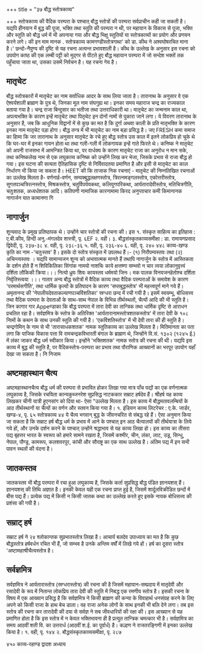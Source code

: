 +++
title = "३७ बौद्ध स्तोत्रकाव्य"

+++
स्तोत्रकाव्य की वैदिक परम्परा के पश्चात् बौद्ध स्तोत्रों की परम्परा सर्वप्राचीन कही जा सकती है। यद्यपि हीनयान में बुद्ध की पूजा, भक्ति तथा स्तुति की परम्परा न थी, पर महायान के विकास से पूजा, भक्ति और स्तुति को बौद्ध धर्म में भी अपनाया गया और बौद्ध भिक्षु स्तुतियों या स्तोत्रकाव्यों का प्रयोग और प्रणयन करने लगे।
की
इन माम मानक .
स्तोत्रकाव्य
कामगण्डीस्तोत्रगाथा' को डा. कीथ ने अश्वघोषरचित माना है।' छन्दो-नैपुण्य की दृष्टि से यह रचना अत्यन्त प्रभावशाली है। कीथ के उल्लेख के अनुसार इस रचना को उपयोग काष्ठ की एक लम्बी पट्टी को मुद्गर से पीटते हुए बौद्ध महायान परम्परा में जो सन्देश भक्तों तक पहुँचाया जाता था, उसका उसमें निर्वचन है। यह रचना गेय है।
## मातृचेट
 बौद्ध स्तोत्रकारों में मातृचेट का नाम सर्वाधिक आदर के साथ लिया जाता है। तारानाथ के अनुसार वे एक ऐश्वर्यशाली ब्राह्मण के पुत्र थे, जिनका मूल नाम संघगुह्य था। इनका समय महाराज चन्द्र का राज्यकाल बताया गया है। चन्द्र राजा बिन्दुसार का भतीजा तथा उत्तराधिकारी था। मातृचेट का जन्मनाम काल था, अपत्यभक्ति के कारण इन्हें मातृचेट तथा पितृचेट इन दोनों नामों से पुकारा जाने लगा। ये विवरण तारानाथ के अनुसार है, जब कि आधुनिक विद्वानों में से कुछ का मत है कि दुर्गा अथवा काली के प्रति मातृभक्ति के कारण इनका नाम मातृचेट पड़ा होगा। बौद्ध तन्त्र में भी मातृचेट का नाम बड़ा प्रसिद्ध है। जए FRESH कमा समाज का हिामा कि जर तारानाथ के अनुसार मातृचेट के रचे हुए बौद्ध स्तोत्र उस काल में इतने लोकप्रिय
हो चुके थे कि घर-घर में इनका गायन होता था तथा गली-गली में लोकगायक इन्हें गाते फिरते थे। कनिष्क ने मातृचेट को अपनी राजसभा में आमन्त्रित किया था, पर वार्धक्य के कारण मातृचेट राजा का अनुरोध न मान सके, तथा कनिष्कलेख नाम से एक लघुकाव्य कनिष्क को उन्होंने लिख कर भेजा, जिसके प्रभाव से राजा बौद्ध हो गया। इस घटना की सत्यता ऐतिहासिक दृष्टि से निर्विवादतया प्रमाणित है और इसी से मातृचेट का काल निर्धारण भी किया जा सकता है। HEET की कि ताजाक निक
रचनाएं - मातृचेट की निम्नलिखित रचनाओं का उल्लेख मिलता है- वर्णनार्ह-वर्णन, सम्यक्बुद्धलक्षणस्तोत्र, त्रिरत्नमङ्गलस्तोत्र, एकोत्तरीस्तोत्र, सुगतपञ्चत्रिरत्नस्तोत्र, मिश्रकस्तोत्र, चतुर्विपर्ययकथा, कलियुगपरिकथा, आर्यतारादेवीस्तोत्र, मतिचित्रगीति, चतुःशतक,
अध्यर्धशतक आदि। कतिपणी नामाजिक कारनामामा किरद अनुप्ताचार कमी किमानानक नागार्जन यात कामानणा गि
## नागार्जुन
शून्यवाद के प्रमुख प्रतिष्ठापक थे। उन्होंने चार स्तोत्रों की रचना की। इस
१. संस्कृत साहित्य का इतिहास : ए.बी.कीय, हिन्दी अनु.-मंगलदेव शास्त्री, पृ. ६EF २. वही। ३. बौद्धसंस्कृतकाव्यसमीक्षा : डा. रामायणप्रसाद द्विवेदी, पृ. २३७-३८ ४. वही, पृ. २३८-३६ ५. वही, पृ. २३६-४० ६. वही, पृ. २४०
४४८
काव्य-खण्ड
कृति का नाम -'चतुःस्तव' है। इसके दो स्तोत्र संस्कृत में उपलब्ध हैं।- (१) निरौपम्यस्तवः तथा (२) अचिन्त्यस्तवः । यद्यपि सामान्यजन शून्य को अभावात्मक मानते हैं तथापि नागार्जुन के स्तोत्र में आस्तिकता के दर्शन होते हैं न शिविकिलिका सिंगांक
नामयो नाशचिः काये क्षत्तष्णा सम्भवो न चार त्वया लोकानुवृत्त्वं दर्शिता लौकिकी क्रिया।।।
नित्यो ध्रुवः शिवः कायस्तव धर्ममयो जिनः। मक पालक विनयजनहेतोश्च दर्शिता निर्वृतिस्त्वया ।।। गातार अन्य बौद्ध स्तोत्रों में वैदिक काव्य तथा वैदिक परम्पराओं के समावेश के कारण 'परमार्थसगीति', तथा धार्मिक कृत्यों के प्रतिपादन के कारण 'सप्तबुद्धस्तोत्र' भी महत्त्वपूर्ण माने गये हैं। अमृतानन्द की 'नेपालीयदेवताकल्याणपञ्चविंशतिका' स्रग्धरा छन्द में रची गयी है। इसमें स्वयम्भू, बोधिसत्त्व तथा वैदिक परम्परा के देवताओं के साथ-साथ नेपाल के विभिन्न तीर्थस्थलों, चैत्यों आदि की भी स्तुति है। जिन कागार गार Appeण्डाका कि
बौद्ध परम्परा में तारा देवी का तान्त्रिक तथा धार्मिक दृष्टि से आराधन प्रचलित रहा है। सर्वज्ञमित्र के स्तोत्र के अतिरिक्त 'आर्यतारानामस्तोत्रशतकस्तोत्र' में तारा देवी के १०८ निामों के कथन के साथ उनकी स्तुति की गयी है। 'एकविंशतिस्तोत्र' में भी देवी तारा की
ही स्तुति है। चन्द्रगोमिन् के नाम से भी 'तारासाधकशतक' नामक स्तुतिकाव्य का उल्लेख मिलता है।
मितिमानता का पता लगा कि पाजिक विकास पत्ता वि रामचन्द्रकविभारती बंगाल के ब्राह्मण थे, जिन्होंने वि.सं. १३०२ (१२४५ ई.) में लंका जाकर बौद्ध धर्म स्वीकार किया। इन्होंने 'भक्तिशतक' नामक स्तोत्र की रचना की थी। यद्यपि इस काव्य में बुद्ध की स्तुति है, पर वैदिकस्तोत्र-परम्परा का प्रभाव तथा पौराणिक आख्यानों का भरपूर उपयोग यहाँ देखा जा सकता है। नि निजाम

## अष्टमहास्थान चैत्य
अष्टमहास्थानचैत्य बौद्ध धर्म की परम्परा से प्रभावित होकर लिखा गया मात्र पाँच पद्यों का एक वर्णनात्मक लघुकाव्य है, जिसके रचयिता कान्यकुब्जनरेश सुप्रसिद्ध नाटककार सम्राट हर्षदेव हैं। श्रीहर्ष यह काव्य लिखकर चीनी यात्री हुएनसांग को दिया था- ऐसा "उल्लेख मिलता है।
इस काव्य में बौद्धमतावलम्बियों के आठ तीर्थस्थानों या चैत्यों का वर्णन और स्तवन किया गया है।
१. इंडियन काव्य लिटरेचर : ए.के. जार्डर, खण्ड-४, पृ. ६५
स्तोत्रकाव्य
४४
ये चैत्य भगवान् बुद्ध के जीवनचरित से संबद्ध रहे हैं। ऐसा अनुमान किया जा सकता है कि सम्राट हर्ष बौद्ध धर्म के प्रभाव में आने के पश्चात् इन आठ चैत्यालयों की तीर्थयात्रा के लिये गये हों, और उनके दर्शन करने के पश्चात् उन्होंने श्रद्धाभाव से यह काव्य लिखा हो। इस काव्य का तीसरा पद्य बृहत्तर भारत के स्वरूप को हमारे सामने रखता है, जिसमें कश्मीर, चीन, लंका, लाट, उड्र, सिन्धु, नेपाल, पौण्ड्र, कामरूप, कलशवरपुर, कांची और सौराष्ट्र का एक साथ उल्लेख है। अंतिम पद्य में इन सभी पावन स्थलों की वंदना है।
## जातकस्तव
जातकस्तव भी बौद्ध परम्परा में रचा हुआ लघुकाव्य है, जिसके कर्ता सुप्रसिद्ध बौद्ध पंडित ज्ञानयशस् हैं। ज्ञानयशस् की तिथि अज्ञात है। इनकी केवल यही एक रचना प्राप्त हुई है, जिसमें शार्दूलविक्रीडित छन्दों में बीस पद्य हैं। प्रत्येक पद्य में किसी न किसी जातक कथा का उल्लेख करते हुए इसके नायक बोधिसत्त्व की प्रशंसा की गयी है।
## सम्राट् हर्ष
सम्राट हर्ष ने २४ श्लोकान्तक सुप्रभातस्तोत्र लिखा है। आचार्य बलदेव उपाध्याय का मत है कि कुछ बौद्धस्तोत्र हर्षवर्धन रचित भी हैं, जो सम्भव है उनके अन्तिम वर्षों में लिखे गये हों। हर्ष का दूसरा स्तोत्र 'अष्टामहाश्रीचैत्यस्तोत्र है।
## सर्वज्ञमित्र
सर्वज्ञमित्र ने आर्यतारास्तोत्र (स्रग्धरास्तोत्र) की रचना की है जिसमें महायान-सम्प्रदाय में मातृदेवी और रसादेवी के रूप में नितान्त लोकप्रिय तारा देवी की स्तुति में निबद्ध एक रमणीय स्तोत्र है। इसकी रचना के विषय में एक आख्यान प्रसिद्ध है कि सर्वज्ञमित्र ने किसी ब्राह्मण की कन्या के विवाहार्थ धनसंग्रह करने के लिए अपने को किसी राजा के हाथ बेच डाला। वह राजा अनेक लोगों के साथ इनकी भी बलि देने लगा। तब इस स्तोत्र की रचना कर तारादेवी की दया से सर्वज्ञ ने सब जीवधारियों की रक्षा की।
इस आख्यान से यह प्रमाणित होता है कि इस स्तोत्र में न केवल भक्तिभावना ही है प्रत्युत तान्त्रिक चमत्कार भी है।
सर्वज्ञमित्र का समय आठवीं शती वि. का उत्तरार्ध (आठवीं श.ई. का पूर्वार्ध) है। कल्हण ने राजतरङ्गिणी में इनका उल्लेख किया है।
१. वही, पृ. १४४ २. बौद्धसंस्कृतकाव्यसमीक्षा, पृ. २८७


४५०
काव्य-रहाण्ड
द्वादश अध्याय